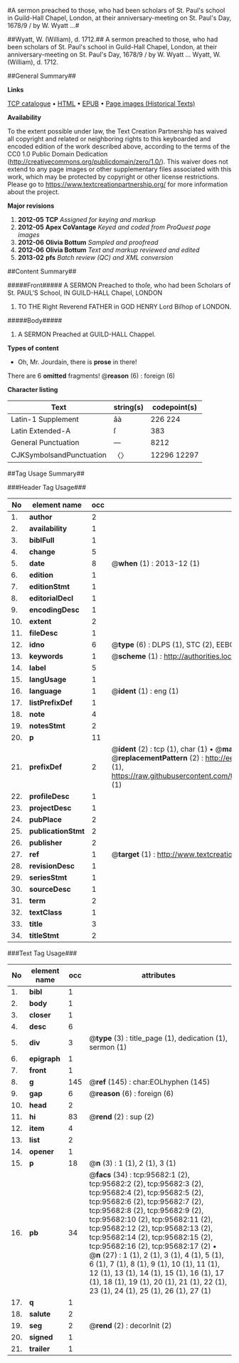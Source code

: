 #A sermon preached to those, who had been scholars of St. Paul's school in Guild-Hall Chapel, London, at their anniversary-meeting on St. Paul's Day, 1678/9 / by W. Wyatt ...#

##Wyatt, W. (William), d. 1712.##
A sermon preached to those, who had been scholars of St. Paul's school in Guild-Hall Chapel, London, at their anniversary-meeting on St. Paul's Day, 1678/9 / by W. Wyatt ...
Wyatt, W. (William), d. 1712.

##General Summary##

**Links**

[TCP catalogue](http://www.ota.ox.ac.uk/tcp/)  • 
[HTML](http://tei.it.ox.ac.uk/tcp/Texts-HTML/free/A67/A67189.html)  • 
[EPUB](http://tei.it.ox.ac.uk/tcp/Texts-EPUB/free/A67/A67189.epub) • 
[Page images (Historical Texts)](https://historicaltexts.jisc.ac.uk/eebo-12931361e)

**Availability**

To the extent possible under law, the Text Creation Partnership has waived all copyright and related or neighboring rights to this keyboarded and encoded edition of the work described above, according to the terms of the CC0 1.0 Public Domain Dedication (http://creativecommons.org/publicdomain/zero/1.0/). This waiver does not extend to any page images or other supplementary files associated with this work, which may be protected by copyright or other license restrictions. Please go to https://www.textcreationpartnership.org/ for more information about the project.

**Major revisions**

1. __2012-05__ __TCP__ *Assigned for keying and markup*
1. __2012-05__ __Apex CoVantage__ *Keyed and coded from ProQuest page images*
1. __2012-06__ __Olivia Bottum__ *Sampled and proofread*
1. __2012-06__ __Olivia Bottum__ *Text and markup reviewed and edited*
1. __2013-02__ __pfs__ *Batch review (QC) and XML conversion*

##Content Summary##

#####Front#####
A SERMON Preached to thoſe, who had been Scholars of St. PAUL'S School, IN GUILD-HALL Chapel, LONDON
1. TO THE Right Reverend FATHER in GOD HENRY Lord Biſhop of LONDON.

#####Body#####

1. A SERMON Preached at GUILD-HALL Chappel.

**Types of content**

  * Oh, Mr. Jourdain, there is **prose** in there!

There are 6 **omitted** fragments! 
 @__reason__ (6) : foreign (6)

**Character listing**


|Text|string(s)|codepoint(s)|
|---|---|---|
|Latin-1 Supplement|âà|226 224|
|Latin Extended-A|ſ|383|
|General Punctuation|—|8212|
|CJKSymbolsandPunctuation|〈〉|12296 12297|

##Tag Usage Summary##

###Header Tag Usage###

|No|element name|occ|attributes|
|---|---|---|---|
|1.|__author__|2||
|2.|__availability__|1||
|3.|__biblFull__|1||
|4.|__change__|5||
|5.|__date__|8| @__when__ (1) : 2013-12 (1)|
|6.|__edition__|1||
|7.|__editionStmt__|1||
|8.|__editorialDecl__|1||
|9.|__encodingDesc__|1||
|10.|__extent__|2||
|11.|__fileDesc__|1||
|12.|__idno__|6| @__type__ (6) : DLPS (1), STC (2), EEBO-CITATION (1), OCLC (1), VID (1)|
|13.|__keywords__|1| @__scheme__ (1) : http://authorities.loc.gov/ (1)|
|14.|__label__|5||
|15.|__langUsage__|1||
|16.|__language__|1| @__ident__ (1) : eng (1)|
|17.|__listPrefixDef__|1||
|18.|__note__|4||
|19.|__notesStmt__|2||
|20.|__p__|11||
|21.|__prefixDef__|2| @__ident__ (2) : tcp (1), char (1)  •  @__matchPattern__ (2) : ([0-9\-]+):([0-9IVX]+) (1), (.+) (1)  •  @__replacementPattern__ (2) : http://eebo.chadwyck.com/downloadtiff?vid=$1&page=$2 (1), https://raw.githubusercontent.com/textcreationpartnership/Texts/master/tcpchars.xml#$1 (1)|
|22.|__profileDesc__|1||
|23.|__projectDesc__|1||
|24.|__pubPlace__|2||
|25.|__publicationStmt__|2||
|26.|__publisher__|2||
|27.|__ref__|1| @__target__ (1) : http://www.textcreationpartnership.org/docs/. (1)|
|28.|__revisionDesc__|1||
|29.|__seriesStmt__|1||
|30.|__sourceDesc__|1||
|31.|__term__|2||
|32.|__textClass__|1||
|33.|__title__|3||
|34.|__titleStmt__|2||


###Text Tag Usage###

|No|element name|occ|attributes|
|---|---|---|---|
|1.|__bibl__|1||
|2.|__body__|1||
|3.|__closer__|1||
|4.|__desc__|6||
|5.|__div__|3| @__type__ (3) : title_page (1), dedication (1), sermon (1)|
|6.|__epigraph__|1||
|7.|__front__|1||
|8.|__g__|145| @__ref__ (145) : char:EOLhyphen (145)|
|9.|__gap__|6| @__reason__ (6) : foreign (6)|
|10.|__head__|2||
|11.|__hi__|83| @__rend__ (2) : sup (2)|
|12.|__item__|4||
|13.|__list__|2||
|14.|__opener__|1||
|15.|__p__|18| @__n__ (3) : 1 (1), 2 (1), 3 (1)|
|16.|__pb__|34| @__facs__ (34) : tcp:95682:1 (2), tcp:95682:2 (2), tcp:95682:3 (2), tcp:95682:4 (2), tcp:95682:5 (2), tcp:95682:6 (2), tcp:95682:7 (2), tcp:95682:8 (2), tcp:95682:9 (2), tcp:95682:10 (2), tcp:95682:11 (2), tcp:95682:12 (2), tcp:95682:13 (2), tcp:95682:14 (2), tcp:95682:15 (2), tcp:95682:16 (2), tcp:95682:17 (2)  •  @__n__ (27) : 1 (1), 2 (1), 3 (1), 4 (1), 5 (1), 6 (1), 7 (1), 8 (1), 9 (1), 10 (1), 11 (1), 12 (1), 13 (1), 14 (1), 15 (1), 16 (1), 17 (1), 18 (1), 19 (1), 20 (1), 21 (1), 22 (1), 23 (1), 24 (1), 25 (1), 26 (1), 27 (1)|
|17.|__q__|1||
|18.|__salute__|2||
|19.|__seg__|2| @__rend__ (2) : decorInit (2)|
|20.|__signed__|1||
|21.|__trailer__|1||
